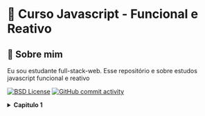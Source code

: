 
# 🚀 Curso Javascript - Funcional e Reativo

## 👋 Sobre mim

Eu sou estudante full-stack-web. Esse repositório e sobre estudos javascript funcional e reativo

[![BSD License](https://img.shields.io/github/license/walber-vaz/curso-js-funcional-e-reativo?style=for-the-badge)](https://github.com/walber-vaz/curso-js-funcional-e-reativo/blob/main/LICENSE)
[![GitHub commit activity](https://img.shields.io/github/commit-activity/m/walber-vaz/curso-js-funcional-e-reativo?style=for-the-badge)](https://github.com/walber-vaz/curso-js-funcional-e-reativo/commits/main)

<details>
  <summary><strong>Capitulo 1</strong></summary>
  - [ ] Básico de funções
    - Diferença entre function declaration e function expressions
</details>